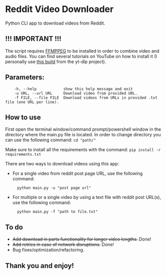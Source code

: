 # Reddit Video Downloader
Python CLI app to download videos from Reddit.

## !!! IMPORTANT !!!
The script requires [FFMPPEG](https://ffmpeg.org/) to be installed in order to combine video and audio files. You can find several tutorials on YouTube on how to install it (I personally use [this build](https://github.com/yt-dlp/FFmpeg-Builds/releases/tag/latest) from the yt-dlp project).

## Parameters:
        -h, --help            show this help message and exit
        -u URL, --url URL     Download video from provided URL.
        -f FILE, --file FILE  Download videos from URLs in provided .txt file (one URL per line).

## How to use

First open the terminal window/command prompt/powershell window in the directory where the main.py file is located. In order to change directory you can use the following command: `cd "path/"`

Make sure to install all the requirements with the command: `pip install -r requirements.txt `


There are two ways to download videos using this app:

- For a single video from reddit post page URL, use the following command: 
    
        python main.py -u "post page url"

- For multiple or a single video by using a text file with reddit post URL(s), use the following command:

        python main.py -f "path to file.txt"

## To do
- ~~Add download in parts functionality for longer video lengths.~~ Done!
- ~~Add retries in case of network disruptions.~~ Done!
- Bug fixes/optimization/refactoring.

## Thank you and enjoy!